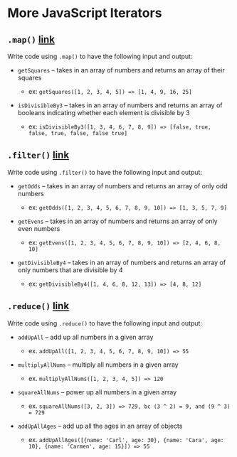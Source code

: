 # More JavaScript Iterators

## `.map()` [link](https://developer.mozilla.org/en-US/docs/Web/JavaScript/Reference/Global_Objects/Array/map)
Write code using `.map()` to have the following input and output:

- `getSquares` – takes in an array of numbers and returns an array of their squares
  - ex: `getSquares([1, 2, 3, 4, 5]) => [1, 4, 9, 16, 25]`

- `isDivisibleBy3` – takes in an array of numbers and returns an array of booleans indicating whether each element is divisible by 3
  - ex: `isDivisibleBy3([1, 3, 4, 6, 7, 8, 9]) => [false, true, false, true, false, false true]`

## `.filter()` [link](https://developer.mozilla.org/en-US/docs/Web/JavaScript/Reference/Global_Objects/Array/filter)
Write code using `.filter()` to have the following input and output:

- `getOdds` – takes in an array of numbers and returns an array of only odd numbers
  - ex: `getOdds([1, 2, 3, 4, 5, 6, 7, 8, 9, 10]) => [1, 3, 5, 7, 9]`

- `getEvens` – takes in an array of numbers and returns an array of only even numbers
  - ex: `getEvens([1, 2, 3, 4, 5, 6, 7, 8, 9, 10]) => [2, 4, 6, 8, 10]`
  
- `getDivisibleBy4` – takes in an array of numbers and returns an array of only numbers that are divisible by 4
  - ex: `getDivisibleBy4([1, 4, 6, 8, 12, 13]) => [4, 8, 12]`

## `.reduce()` [link](https://developer.mozilla.org/en-US/docs/Web/JavaScript/Reference/Global_Objects/Array/reduce)
Write code using `.reduce()` to have the following input and output:

- `addUpAll` – add up all numbers in a given array
  - ex. `addUpAll([1, 2, 3, 4, 5, 6, 7, 8, 9, 10]) => 55` 

- `multiplyAllNums` – multiply all numbers in a given array
  - ex. `multiplyAllNums([1, 2, 3, 4, 5]) => 120`
  
- `squareAllNums` – power up all numbers in a given array
  - ex. `squareAllNums([3, 2, 3]) => 729, bc (3 ^ 2) = 9, and (9 ^ 3) = 729`

- `addUpAllAges` – add up all the ages in an array of objects
  - ex. `addUpAllAges([{name: 'Carl', age: 30}, {name: 'Cara', age: 10}, {name: 'Carmen', age: 15}]) => 55`
